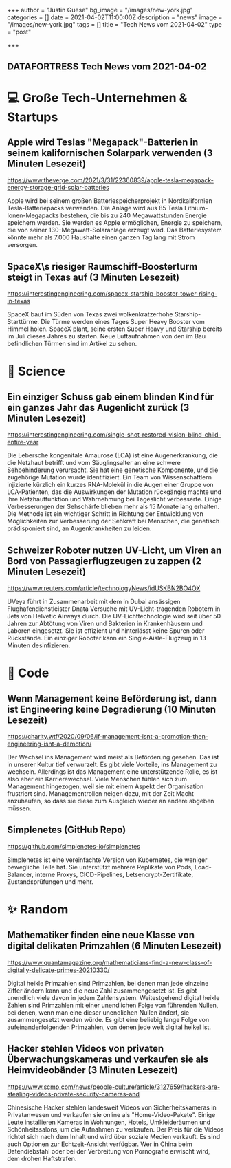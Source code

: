 +++
author = "Justin Guese"
bg_image = "/images/new-york.jpg"
categories = []
date = 2021-04-02T11:00:00Z
description = "news"
image = "/images/new-york.jpg"
tags = []
title = "Tech News vom 2021-04-02"
type = "post"

+++

        
## DATAFORTRESS Tech News vom 2021-04-02

# 💻 Große Tech-Unternehmen & Startups

## Apple wird Teslas "Megapack"-Batterien in seinem kalifornischen Solarpark verwenden (3 Minuten Lesezeit)

https://www.theverge.com/2021/3/31/22360839/apple-tesla-megapack-energy-storage-grid-solar-batteries

Apple wird bei seinem großen Batteriespeicherprojekt in Nordkalifornien Tesla-Batteriepacks verwenden. Die Anlage wird aus 85 Tesla Lithium-Ionen-Megapacks bestehen, die bis zu 240 Megawattstunden Energie speichern werden. Sie werden es Apple ermöglichen, Energie zu speichern, die von seiner 130-Megawatt-Solaranlage erzeugt wird. Das Batteriesystem könnte mehr als 7.000 Haushalte einen ganzen Tag lang mit Strom versorgen.

## SpaceX\s riesiger Raumschiff-Boosterturm steigt in Texas auf (3 Minuten Lesezeit)

https://interestingengineering.com/spacex-starship-booster-tower-rising-in-texas

SpaceX baut im Süden von Texas zwei wolkenkratzerhohe Starship-Starttürme. Die Türme werden eines Tages Super Heavy Booster vom Himmel holen. SpaceX plant, seine ersten Super Heavy und Starship bereits im Juli dieses Jahres zu starten. Neue Luftaufnahmen von den im Bau befindlichen Türmen sind im Artikel zu sehen.

# 🧪 Science

## Ein einziger Schuss gab einem blinden Kind für ein ganzes Jahr das Augenlicht zurück (3 Minuten Lesezeit)

https://interestingengineering.com/single-shot-restored-vision-blind-child-entire-year

Die Lebersche kongenitale Amaurose (LCA) ist eine Augenerkrankung, die die Netzhaut betrifft und vom Säuglingsalter an eine schwere Sehbehinderung verursacht. Sie hat eine genetische Komponente, und die zugehörige Mutation wurde identifiziert. Ein Team von Wissenschaftlern injizierte kürzlich ein kurzes RNA-Molekül in die Augen einer Gruppe von LCA-Patienten, das die Auswirkungen der Mutation rückgängig machte und ihre Netzhautfunktion und Wahrnehmung bei Tageslicht verbesserte. Einige Verbesserungen der Sehschärfe blieben mehr als 15 Monate lang erhalten. Die Methode ist ein wichtiger Schritt in Richtung der Entwicklung von Möglichkeiten zur Verbesserung der Sehkraft bei Menschen, die genetisch prädisponiert sind, an Augenkrankheiten zu leiden.

## Schweizer Roboter nutzen UV-Licht, um Viren an Bord von Passagierflugzeugen zu zappen (2 Minuten Lesezeit)

https://www.reuters.com/article/technologyNews/idUSKBN2BO4OX

UVeya führt in Zusammenarbeit mit dem in Dubai ansässigen Flughafendienstleister Dnata Versuche mit UV-Licht-tragenden Robotern in Jets von Helvetic Airways durch. Die UV-Lichttechnologie wird seit über 50 Jahren zur Abtötung von Viren und Bakterien in Krankenhäusern und Laboren eingesetzt. Sie ist effizient und hinterlässt keine Spuren oder Rückstände. Ein einziger Roboter kann ein Single-Aisle-Flugzeug in 13 Minuten desinfizieren.

# 💾 Code

## Wenn Management keine Beförderung ist, dann ist Engineering keine Degradierung (10 Minuten Lesezeit)

https://charity.wtf/2020/09/06/if-management-isnt-a-promotion-then-engineering-isnt-a-demotion/

Der Wechsel ins Management wird meist als Beförderung gesehen. Das ist in unserer Kultur tief verwurzelt. Es gibt viele Vorteile, ins Management zu wechseln. Allerdings ist das Management eine unterstützende Rolle, es ist also eher ein Karrierewechsel. Viele Menschen fühlen sich zum Management hingezogen, weil sie mit einem Aspekt der Organisation frustriert sind. Managementrollen neigen dazu, mit der Zeit Macht anzuhäufen, so dass sie diese zum Ausgleich wieder an andere abgeben müssen.

## Simplenetes (GitHub Repo)

https://github.com/simplenetes-io/simplenetes

Simplenetes ist eine vereinfachte Version von Kubernetes, die weniger bewegliche Teile hat. Sie unterstützt mehrere Replikate von Pods, Load-Balancer, interne Proxys, CICD-Pipelines, Letsencrypt-Zertifikate, Zustandsprüfungen und mehr.

# ✨ Random

## Mathematiker finden eine neue Klasse von digital delikaten Primzahlen (6 Minuten Lesezeit)

https://www.quantamagazine.org/mathematicians-find-a-new-class-of-digitally-delicate-primes-20210330/

Digital heikle Primzahlen sind Primzahlen, bei denen man jede einzelne Ziffer ändern kann und die neue Zahl zusammengesetzt ist. Es gibt unendlich viele davon in jedem Zahlensystem. Weitestgehend digital heikle Zahlen sind Primzahlen mit einer unendlichen Folge von führenden Nullen, bei denen, wenn man eine dieser unendlichen Nullen ändert, sie zusammengesetzt werden würde. Es gibt eine beliebig lange Folge von aufeinanderfolgenden Primzahlen, von denen jede weit digital heikel ist.

## Hacker stehlen Videos von privaten Überwachungskameras und verkaufen sie als Heimvideobänder (3 Minuten Lesezeit)

https://www.scmp.com/news/people-culture/article/3127659/hackers-are-stealing-videos-private-security-cameras-and

Chinesische Hacker stehlen landesweit Videos von Sicherheitskameras in Privatanwesen und verkaufen sie online als "Home-Video-Pakete". Einige Leute installieren Kameras in Wohnungen, Hotels, Umkleideräumen und Schönheitssalons, um die Aufnahmen zu verkaufen. Der Preis für die Videos richtet sich nach dem Inhalt und wird über soziale Medien verkauft. Es sind auch Optionen zur Echtzeit-Ansicht verfügbar. Wer in China beim Datendiebstahl oder bei der Verbreitung von Pornografie erwischt wird, dem drohen Haftstrafen.

